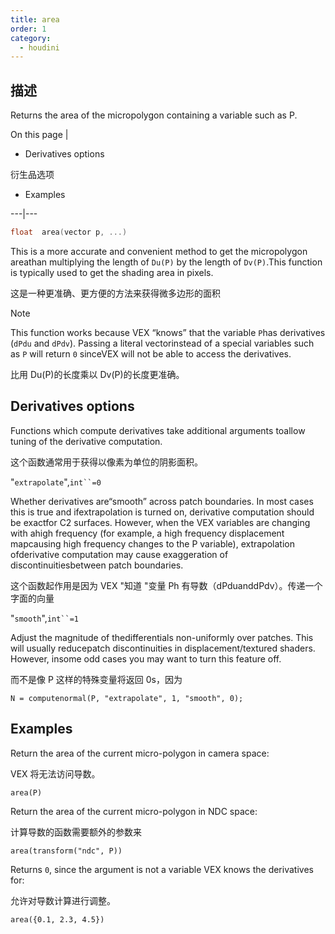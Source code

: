 ```yaml
---
title: area
order: 1
category:
  - houdini
---
```

    
## 描述

Returns the area of the micropolygon containing a variable such as P.

On this page |

- Derivatives options

衍生品选项

- Examples

---|---

```c
float  area(vector p, ...)
```

This is a more accurate and convenient method to get the micropolygon areathan
multiplying the length of `Du(P)` by the length of `Dv(P)`.This function is
typically used to get the shading area in pixels.

这是一种更准确、更方便的方法来获得微多边形的面积

Note

This function works because VEX “knows” that the variable `P`has derivatives
(`dPdu` and `dPdv`). Passing a literal vectorinstead of a special variables
such as `P` will return `0` sinceVEX will not be able to access the
derivatives.

比用 Du(P)的长度乘以 Dv(P)的长度更准确。

## Derivatives options

Functions which compute derivatives take additional arguments toallow tuning
of the derivative computation.

这个函数通常用于获得以像素为单位的阴影面积。

"`extrapolate`",` int``=0 `

Whether derivatives are“smooth” across patch boundaries. In most cases this is
true and ifextrapolation is turned on, derivative computation should be
exactfor C2 surfaces. However, when the VEX variables are changing with ahigh
frequency (for example, a high frequency displacement mapcausing high
frequency changes to the P variable), extrapolation ofderivative computation
may cause exaggeration of discontinuitiesbetween patch boundaries.

这个函数起作用是因为 VEX "知道 "变量 Ph 有导数（dPduanddPdv）。传递一个字面的向量

"`smooth`",` int``=1 `

Adjust the magnitude of thedifferentials non-uniformly over patches. This will
usually reducepatch discontinuities in displacement/textured shaders. However,
insome odd cases you may want to turn this feature off.

而不是像 P 这样的特殊变量将返回 0s，因为

    N = computenormal(P, "extrapolate", 1, "smooth", 0);

## Examples

Return the area of the current micro-polygon in camera space:

VEX 将无法访问导数。

    area(P)

Return the area of the current micro-polygon in NDC space:

计算导数的函数需要额外的参数来

    area(transform("ndc", P))

Returns `0`, since the argument is not a variable VEX knows the derivatives
for:

允许对导数计算进行调整。

    area({0.1, 2.3, 4.5})
